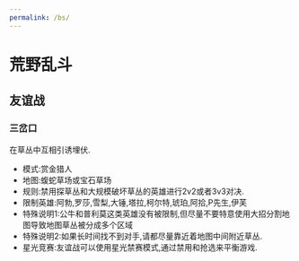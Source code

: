 ```yaml
---
permalink: /bs/
---
```


# 荒野乱斗

## 友谊战

### 三岔口

在草丛中互相引诱埋伏.

- 模式:赏金猎人
- 地图:蝮蛇草场或宝石草场
- 规则:禁用探草丛和大规模破坏草丛的英雄进行2v2或者3v3对决.
- 限制英雄:阿勃,罗莎,雪梨,大锤,塔拉,柯尔特,琥珀,阿拾,P先生,伊芙
- 特殊说明1:公牛和普利莫这类英雄没有被限制,但尽量不要特意使用大招分割地图导致地图草丛被分成多个区域
- 特殊说明2:如果长时间找不到对手,请都尽量靠近着地图中间附近草丛.
- 星光竞赛:友谊战可以使用星光禁赛模式,通过禁用和抢选来平衡游戏.



